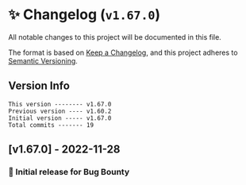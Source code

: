 # ✨ Changelog (`v1.67.0`)

All notable changes to this project will be documented in this file.

The format is based on [Keep a Changelog](https://keepachangelog.com/en/1.0.0/),
and this project adheres to [Semantic Versioning](https://semver.org/spec/v2.0.0.html).

## Version Info

```text
This version -------- v1.67.0
Previous version ---- v1.60.2
Initial version ----- v1.67.0
Total commits ------- 19
```

## [v1.67.0] - 2022-11-28

### 🎉 Initial release for Bug Bounty
